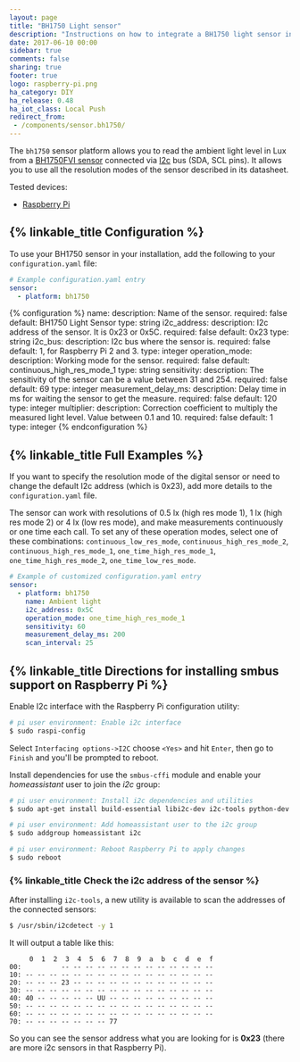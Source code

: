 ```yaml
---
layout: page
title: "BH1750 Light sensor"
description: "Instructions on how to integrate a BH1750 light sensor into Home Assistant."
date: 2017-06-10 00:00
sidebar: true
comments: false
sharing: true
footer: true
logo: raspberry-pi.png
ha_category: DIY
ha_release: 0.48
ha_iot_class: Local Push
redirect_from:
 - /components/sensor.bh1750/
---
```


The `bh1750` sensor platform allows you to read the ambient light level in Lux from a [BH1750FVI sensor](http://cpre.kmutnb.ac.th/esl/learning/bh1750-light-sensor/bh1750fvi-e_datasheet.pdf) connected via [I2c](https://en.wikipedia.org/wiki/I²C) bus (SDA, SCL pins). It allows you to use all the resolution modes of the sensor described in its datasheet.

Tested devices:

- [Raspberry Pi](https://www.raspberrypi.org/)

## {% linkable_title Configuration %}

To use your BH1750 sensor in your installation, add the following to your `configuration.yaml` file:

```yaml
# Example configuration.yaml entry
sensor:
  - platform: bh1750
```

{% configuration %}
name:
  description: Name of the sensor.
  required: false
  default: BH1750 Light Sensor
  type: string
i2c_address:
  description: I2c address of the sensor. It is 0x23 or 0x5C.
  required: false
  default: 0x23
  type: string
i2c_bus:
  description: I2c bus where the sensor is.
  required: false
  default: 1, for Raspberry Pi 2 and 3.
  type: integer
operation_mode:
  description: Working mode for the sensor.
  required: false
  default: continuous_high_res_mode_1
  type: string
sensitivity:
  description: The sensitivity of the sensor can be a value between 31 and 254.
  required: false
  default: 69
  type: integer
measurement_delay_ms:
  description: Delay time in ms for waiting the sensor to get the measure.
  required: false
  default: 120
  type: integer
multiplier:
  description: Correction coefficient to multiply the measured light level. Value between 0.1 and 10.
  required: false
  default: 1
  type: integer
{% endconfiguration %}

## {% linkable_title Full Examples %}

If you want to specify the resolution mode of the digital sensor or need to change the default I2c address (which is 0x23), add more details to the `configuration.yaml` file.

The sensor can work with resolutions of 0.5 lx (high res mode 1), 1 lx (high res mode 2) or 4 lx (low res mode), and make measurements continuously or one time each call. To set any of these operation modes, select one of these combinations: `continuous_low_res_mode`, `continuous_high_res_mode_2`, `continuous_high_res_mode_1`, `one_time_high_res_mode_1`, `one_time_high_res_mode_2`, `one_time_low_res_mode`.

```yaml
# Example of customized configuration.yaml entry
sensor:
  - platform: bh1750
    name: Ambient light
    i2c_address: 0x5C
    operation_mode: one_time_high_res_mode_1
    sensitivity: 60
    measurement_delay_ms: 200
    scan_interval: 25
```

## {% linkable_title Directions for installing smbus support on Raspberry Pi %}

Enable I2c interface with the Raspberry Pi configuration utility:

```bash
# pi user environment: Enable i2c interface
$ sudo raspi-config
```

Select `Interfacing options->I2C` choose `<Yes>` and hit `Enter`, then go to `Finish` and you'll be prompted to reboot.

Install dependencies for use the `smbus-cffi` module and enable your _homeassistant_ user to join the _i2c_ group:

```bash
# pi user environment: Install i2c dependencies and utilities
$ sudo apt-get install build-essential libi2c-dev i2c-tools python-dev libffi-dev

# pi user environment: Add homeassistant user to the i2c group
$ sudo addgroup homeassistant i2c

# pi user environment: Reboot Raspberry Pi to apply changes
$ sudo reboot
```

### {% linkable_title Check the i2c address of the sensor %}

After installing `i2c-tools`, a new utility is available to scan the addresses of the connected sensors:

```bash
$ /usr/sbin/i2cdetect -y 1
```

It will output a table like this:

```text
     0  1  2  3  4  5  6  7  8  9  a  b  c  d  e  f
00:          -- -- -- -- -- -- -- -- -- -- -- -- --
10: -- -- -- -- -- -- -- -- -- -- -- -- -- -- -- --
20: -- -- -- 23 -- -- -- -- -- -- -- -- -- -- -- --
30: -- -- -- -- -- -- -- -- -- -- -- -- -- -- -- --
40: 40 -- -- -- -- -- UU -- -- -- -- -- -- -- -- --
50: -- -- -- -- -- -- -- -- -- -- -- -- -- -- -- --
60: -- -- -- -- -- -- -- -- -- -- -- -- -- -- -- --
70: -- -- -- -- -- -- -- 77
```

So you can see the sensor address what you are looking for is **0x23** (there are more i2c sensors in that Raspberry Pi).
